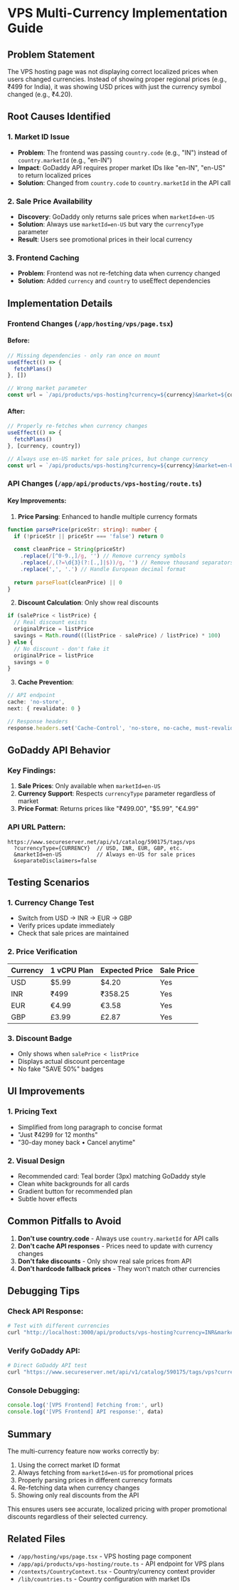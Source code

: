 # VPS Multi-Currency Implementation Guide

## Problem Statement
The VPS hosting page was not displaying correct localized prices when users changed currencies. Instead of showing proper regional prices (e.g., ₹499 for India), it was showing USD prices with just the currency symbol changed (e.g., ₹4.20).

## Root Causes Identified

### 1. Market ID Issue
- **Problem**: The frontend was passing `country.code` (e.g., "IN") instead of `country.marketId` (e.g., "en-IN")
- **Impact**: GoDaddy API requires proper market IDs like "en-IN", "en-US" to return localized prices
- **Solution**: Changed from `country.code` to `country.marketId` in the API call

### 2. Sale Price Availability
- **Discovery**: GoDaddy only returns sale prices when `marketId=en-US`
- **Solution**: Always use `marketId=en-US` but vary the `currencyType` parameter
- **Result**: Users see promotional prices in their local currency

### 3. Frontend Caching
- **Problem**: Frontend was not re-fetching data when currency changed
- **Solution**: Added `currency` and `country` to useEffect dependencies

## Implementation Details

### Frontend Changes (`/app/hosting/vps/page.tsx`)

#### Before:
```typescript
// Missing dependencies - only ran once on mount
useEffect(() => {
  fetchPlans()
}, [])

// Wrong market parameter
const url = `/api/products/vps-hosting?currency=${currency}&market=${country.code || 'en-US'}`
```

#### After:
```typescript
// Properly re-fetches when currency changes
useEffect(() => {
  fetchPlans()
}, [currency, country])

// Always use en-US market for sale prices, but change currency
const url = `/api/products/vps-hosting?currency=${currency}&market=en-US&t=${Date.now()}`
```

### API Changes (`/app/api/products/vps-hosting/route.ts`)

#### Key Improvements:
1. **Price Parsing**: Enhanced to handle multiple currency formats
```typescript
function parsePrice(priceStr: string): number {
  if (!priceStr || priceStr === 'false') return 0
  
  const cleanPrice = String(priceStr)
    .replace(/[^0-9.,]/g, '') // Remove currency symbols
    .replace(/,(?=\d{3}(?:[.,]|$))/g, '') // Remove thousand separators
    .replace(',', '.') // Handle European decimal format
  
  return parseFloat(cleanPrice) || 0
}
```

2. **Discount Calculation**: Only show real discounts
```typescript
if (salePrice < listPrice) {
  // Real discount exists
  originalPrice = listPrice
  savings = Math.round(((listPrice - salePrice) / listPrice) * 100)
} else {
  // No discount - don't fake it
  originalPrice = listPrice
  savings = 0
}
```

3. **Cache Prevention**: 
```typescript
// API endpoint
cache: 'no-store',
next: { revalidate: 0 }

// Response headers
response.headers.set('Cache-Control', 'no-store, no-cache, must-revalidate')
```

## GoDaddy API Behavior

### Key Findings:
1. **Sale Prices**: Only available when `marketId=en-US`
2. **Currency Support**: Respects `currencyType` parameter regardless of market
3. **Price Format**: Returns prices like "₹499.00", "$5.99", "€4.99"

### API URL Pattern:
```
https://www.secureserver.net/api/v1/catalog/590175/tags/vps
  ?currencyType={CURRENCY}  // USD, INR, EUR, GBP, etc.
  &marketId=en-US           // Always en-US for sale prices
  &separateDisclaimers=false
```

## Testing Scenarios

### 1. Currency Change Test
- Switch from USD → INR → EUR → GBP
- Verify prices update immediately
- Check that sale prices are maintained

### 2. Price Verification
| Currency | 1 vCPU Plan | Expected Price | Sale Price |
|----------|-------------|----------------|------------|
| USD      | $5.99       | $4.20          | Yes        |
| INR      | ₹499        | ₹358.25        | Yes        |
| EUR      | €4.99       | €3.58          | Yes        |
| GBP      | £3.99       | £2.87          | Yes        |

### 3. Discount Badge
- Only shows when `salePrice < listPrice`
- Displays actual discount percentage
- No fake "SAVE 50%" badges

## UI Improvements

### 1. Pricing Text
- Simplified from long paragraph to concise format
- "Just ₹4299 for 12 months"
- "30-day money back • Cancel anytime"

### 2. Visual Design
- Recommended card: Teal border (3px) matching GoDaddy style
- Clean white backgrounds for all cards
- Gradient button for recommended plan
- Subtle hover effects

## Common Pitfalls to Avoid

1. **Don't use country.code** - Always use `country.marketId` for API calls
2. **Don't cache API responses** - Prices need to update with currency changes
3. **Don't fake discounts** - Only show real sale prices from API
4. **Don't hardcode fallback prices** - They won't match other currencies

## Debugging Tips

### Check API Response:
```bash
# Test with different currencies
curl "http://localhost:3000/api/products/vps-hosting?currency=INR&market=en-US"
```

### Verify GoDaddy API:
```bash
# Direct GoDaddy API test
curl "https://www.secureserver.net/api/v1/catalog/590175/tags/vps?currencyType=INR&marketId=en-US"
```

### Console Debugging:
```javascript
console.log('[VPS Frontend] Fetching from:', url)
console.log('[VPS Frontend] API response:', data)
```

## Summary

The multi-currency feature now works correctly by:
1. Using the correct market ID format
2. Always fetching from `marketId=en-US` for promotional prices
3. Properly parsing prices in different currency formats
4. Re-fetching data when currency changes
5. Showing only real discounts from the API

This ensures users see accurate, localized pricing with proper promotional discounts regardless of their selected currency.

## Related Files
- `/app/hosting/vps/page.tsx` - VPS hosting page component
- `/app/api/products/vps-hosting/route.ts` - API endpoint for VPS plans
- `/contexts/CountryContext.tsx` - Country/currency context provider
- `/lib/countries.ts` - Country configuration with market IDs
